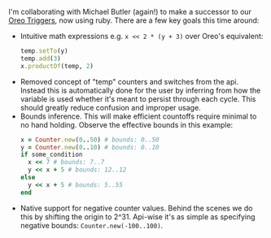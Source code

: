 I'm collaborating with Michael Butler (again!) to make a successor to our
[Oreo Triggers](https://github.com/brandonlilly/oreo-triggers),
  now using ruby. There are a few key goals this time around:
- Intuitive math expressions e.g. `x << 2 * (y + 3)` over Oreo's equivalent:
  ```ruby
  temp.setTo(y)
  temp.add(3)
  x.productOf(temp, 2)
  ```
- Removed concept of "temp" counters and switches from the api. Instead this is automatically done for the user by inferring from how the variable is used whether it's meant to persist through each cycle. This should greatly reduce confusion and improper usage.
- Bounds inference. This will make efficient countoffs require minimal to no hand holding. Observe the effective bounds in this example:
  ```ruby
  x = Counter.new(0..50) # bounds: 0..50
  y = Counter.new(0..10) # bounds: 0..10
  if some_condition
    x << 7 # bounds: 7..7
    y << x + 5 # bounds: 12..12
  else
    y << x + 5 # bounds: 5..55
  end
  ```
- Native support for negative counter values. Behind the scenes we do this by shifting the origin to 2^31. Api-wise it's as simple as specifying negative bounds: `Counter.new(-100..100)`.
